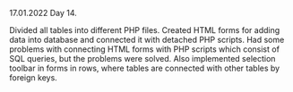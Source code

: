 17.01.2022
Day 14.

Divided all tables into different PHP files. Created HTML forms for adding data into database and connected it with detached PHP scripts. Had some problems with connecting HTML forms with PHP scripts which consist of SQL queries, but the problems were solved. Also implemented selection toolbar in forms in rows, where tables are connected with other tables by foreign keys.
